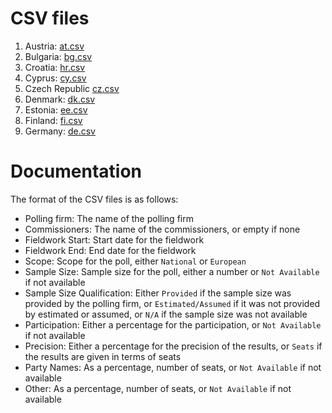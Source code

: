 
# CSV files

1. Austria: [at.csv](at.csv)
1. Bulgaria: [bg.csv](bg.csv)
1. Croatia: [hr.csv](hr.csv)
1. Cyprus: [cy.csv](cy.csv)
1. Czech Republic [cz.csv](cz.csv)
1. Denmark: [dk.csv](dk.csv)
1. Estonia: [ee.csv](ee.csv)
1. Finland: [fi.csv](fi.csv)
1. Germany: [de.csv](de.csv)

# Documentation

The format of the CSV files is as follows:

* Polling firm: The name of the polling firm
* Commissioners: The name of the commissioners, or empty if none
* Fieldwork Start: Start date for the fieldwork
* Fieldwork End: End date for the fieldwork
* Scope: Scope for the poll, either `National` or `European`
* Sample Size: Sample size for the poll, either a number or `Not Available` if not available
* Sample Size Qualification: Either `Provided` if the sample size was provided by the polling firm, or `Estimated/Assumed` if it was not provided by estimated or assumed, or `N/A` if the sample size was not available
* Participation: Either a percentage for the participation, or `Not Available` if not available
* Precision: Either a percentage for the precision of the results, or `Seats` if the results are given in terms of seats
* Party Names: As a percentage, number of seats, or `Not Available` if not available
* Other: As a percentage, number of seats, or `Not Available` if not available

